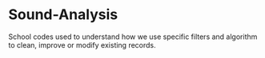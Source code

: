 # Sound-Analysis
School codes used to understand how we use specific filters and algorithm to clean, improve or modify existing records.


